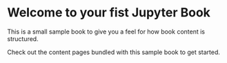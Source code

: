 Welcome to your fist Jupyter Book
============================

This is a small sample book to give you a feel for how book content is
structured.

Check out the content pages bundled with this sample book to get started.
